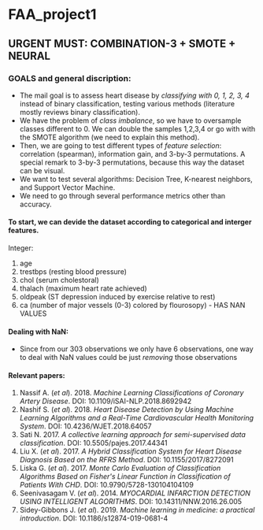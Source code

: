 # FAA_project1

## URGENT MUST: COMBINATION-3 + SMOTE + NEURAL

### GOALS and general discription: 
- The mail goal is to assess heart disease by *classifying with 0, 1, 2, 3, 4* instead of binary classification, testing various methods (literature mostly reviews binary classification).
- We have the problem of *class imbalance*, so we have to oversample classes different to 0. We can double the samples 1,2,3,4 or go with with the SMOTE algorithm (we need to explain this method).
- Then, we are going to test different types of *feature selection*: correlation (spearman), information gain, and 3-by-3 permutations. A special remark to 3-by-3 permutations, because this way the dataset can be visual.
- We want to test several algorithms: Decision Tree, K-nearest neighbors, and Support Vector Machine.
- We need to go through several performance metrics other than accuracy.

#### To start, we can devide the dataset according to categorical and interger features.
Integer:
  1. age
  2. trestbps (resting blood pressure)
  3. chol (serum cholestoral)
  4. thalach (maximum heart rate achieved)
  5. oldpeak (ST depression induced by exercise relative to rest)
  6. ca (number of major vessels (0-3) colored by flourosopy) - HAS NAN VALUES

#### Dealing with NaN:
  - Since from our 303 observations we only have 6 observations, one way to deal with NaN values could be just *removing* those observations

#### Relevant papers:
  1. Nassif A. (*et al*). 2018. *Machine Learning Classifications of Coronary Artery Disease*. DOI: 10.1109/iSAI-NLP.2018.8692942
  2. Nashif S. (*et al*). 2018. *Heart Disease Detection by Using Machine Learning Algorithms and a Real-Time Cardiovascular Health Monitoring System*. DOI: 10.4236/WJET.2018.64057
  3. Sati N. 2017. *A collective learning approach for semi-supervised data classification*. DOI: 10.5505/pajes.2017.44341
  4. Liu X. (*et al*). 2017. *A Hybrid Classification System for Heart Disease Diagnosis Based on the RFRS Method*. DOI: 10.1155/2017/8272091
  5. Liska G. (*et al*). 2017. *Monte Carlo Evaluation of Classification Algorithms Based on Fisher's Linear Function in Classification of Patients With CHD*. DOI: 10.9790/5728-130104104109
  6. Seenivasagam V. (*et al*). 2014. *MYOCARDIAL INFARCTION DETECTION USING INTELLIGENT ALGORITHMS*. DOI: 10.14311/NNW.2016.26.005
  7. Sidey-Gibbons J. (*et al*). 2019. *Machine learning in medicine: a practical introduction*. DOI: 10.1186/s12874-019-0681-4
  
